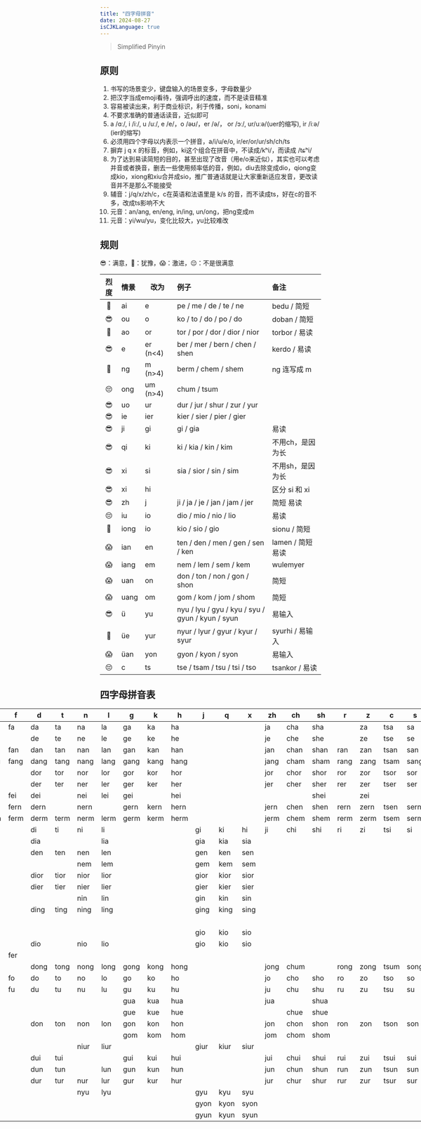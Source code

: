```yaml
---
title: "四字母拼音"
date: 2024-08-27
isCJKLanguage: true
---
```


> Simplified Pinyin

## 原则

1. 书写的场景变少，键盘输入的场景变多，字母数量少
1. 把汉字当成emoji看待，强调呼出的速度，而不是读音精准
1. 容易被读出来，利于商业标识，利于传播，soni，konami
1. 不要求准确的普通话读音，近似即可
1. a /ɑː/, i /iː/, u /uː/, e /e/，o /əʊ/，er /ə/， or /ɔː/, ur/uːə/(uer的缩写), ir /iːə/ (ier的缩写)
1. 必须用四个字母以内表示一个拼音，a/i/u/e/o, ir/er/or/ur/sh/ch/ts
1. 摒弃 j q x 的标音，例如，ki这个组合在拼音中，不读成/kʰi/，而读成 /tɕʰi/
1. 为了达到易读简短的目的，甚至出现了改音（用e/o来近似），其实也可以考虑并音或者换音，删去一些使用频率低的音，例如，diu去除变成dio，qiong变成kio，xiong和xiu合并成sio，推广普通话就是让大家重新适应发音，更改读音并不是那么不能接受
1. 辅音：j/q/x/zh/c，c在英语和法语里是 k/s 的音，而不读成ts，好在c的音不多，改成ts影响不大
1. 元音：an/ang, en/eng, in/ing, un/ong，把ng变成m
1. 元音：yi/wu/yu，变化比较大，yu比较难改

## 规则

😎：满意，🤔：犹豫，😱：激进，😔：不是很满意

| 烈度 | 情景      | 改为                               | 例子                                                          |  备注                |
|:---:|:--------|------------------------------------- |:-------------------------------------------------------------|:--------------------|
| 🤔 |ai        | e                                    | pe / me / de / te / ne                                        | bedu / 简短      |
| 😎 |ou        | o                                    | ko / to / do / po / do                                        | doban / 简短      |
| 🤔 |ao        | or                                   | tor / por / dor / dior / nior                                 | torbor / 易读     |
| 😎 |e         | er (n<4)                             | ber / mer / bern / chen / shen                                | kerdo / 易读    |
| 🤔 |ng        | m (n>4)                              | berm  / chem / shem                                           | ng 连写成 m      |
| 😔 |ong       | um (n>4)                             | chum / tsum                                                   |                 |
| 😎 |uo        | ur                                   | dur / jur / shur / zur / yur                                  |    |
| 😎 |ie        | ier                                  | kier / sier / pier / gier                                     |    |
| 😎 |ji        | gi                                   | gi / gia                                                      | 易读            |
| 😎 |qi        | ki                                   | ki / kia / kin / kim                                          |  不用ch，是因为长     |
| 😎 |xi        | si                                   | sia / sior / sin / sim                                        |  不用sh，是因为长     |
| 😎 |xi        | hi                                   |                                                               |  区分 si 和 xi     |
| 😎 |zh        | j                                    | ji / ja / je / jan / jam / jer                                |  简短 易读      |
| 😔 |iu        | io                                   | dio / mio / nio / lio                                         | 易读           |
| 🤔 |iong      | io                                   | kio / sio / gio                                               | sionu / 简短  |
| 😱 |ian       | en                                   | ten / den / men / gen / sen / ken                             | lamen / 简短 易读   |
| 😱 |iang      | em                                   | nem / lem / sem / kem                                         | wulemyer   |
| 😱 |uan       | on                                   | don / ton / non / gon / shon                                  | 简短 |
| 😱 |uang      | om                                   | gom / kom / jom / shom                                        | 简短 |
| 😎 |ü         | yu                                   | nyu / lyu / gyu / kyu / syu / gyun / kyun / syun              | 易输入    |
| 🤔 |üe        | yur                                  | nyur / lyur / gyur / kyur / syur                              | syurhi / 易输入    |
| 😱 |üan       | yon                                  | gyon / kyon / syon                                            | 易输入    |
| 😔 |c         | ts                                   | tse / tsam / tsu / tsi / tso                                  | tsankor / 易读    |

## 四字母拼音表

<div style='width:1800px;margin-left: -500px;'>

|      | y/w  |b     |p     |m     |f     |d    |t    |n    |l    |g      |k     |h     |j      |q    |x    |zh    |ch     |sh     |r    |z    |c    |s    |
|------|------|------|------|------|------|-----|-----|-----|-----|-------|------|------|-------|-----|-----|------|-------|-------|-----|-----|-------|-----|
|a     |a     |ba    |pa    |ma    |fa    |da   |ta   |na   | la  | ga    | ka   | ha   |       |     |     | ja   | cha   |sha    |     | za  | tsa | sa  | 
|ai    |e     |be    |pe    |me    |      |de   |te   |ne   | le  | ge    | ke   | he   |       |     |     | je   | che   |she    |     | ze  | tse | se  | 
|an    |an    |ban   |pan   |man   | fan  |dan  |tan  |nan  | lan | gan   | kan  | han  |       |     |     | jan  | chan  |shan   | ran | zan | tsan | san  | 
|ang   |ang   |bang  |pang  |mang  | fang |dang |tang |nang | lang | gang | kang | hang |       |     |     | jang | cham  |sham   | rang | zang | tsam | sang  | 
|ao    |or   |bor   |por   |mor   |       |dor  |tor  |nor | lor   | gor  | kor  | hor  |       |     |     | jor  | chor  | shor  | ror  | zor | tsor | sor  | 
|e     |er   |      |      |mer   |       |der  |ter  |ner | ler   | ger  | ker  | her  |       |     |     | jer  | cher  | sher  | rer  | zer | tser | ser  | 
|ei    |ei   | bei  |pei   |mei   |fei   |dei   |     |nei | lei   | gei  |       | hei  |      |     |     |      |       | shei  |        | zei |      |   |
|en    |ern  | bern |pern  |mern  |fern  |dern  |     |nern |      | gern  |  kern | hern |      |      |    | jern | chen  | shen  | rern   | zern | tsen  | sern  |
|eng   |     | berm |perm  |merm  |ferm |derm  | term |nerm |lerm  | germ  |  kerm | herm |      |      |    | jerm | chem  | shem  | rerm   | zerm | tsem  | serm  |
|i     |yi   | bi   |pi    |mi    |       |di   | ti   |ni | li    |      |         |     | gi   |  ki  | hi   | ji | chi  | shi  | ri   | zi | tsi  | si  |
|ia    |ya   |      |     |     |        |dia    |      |   | lia    |      |         |     | gia   |  kia  | sia   |  |   |   |    |  |   |   |
|ian   |yan | ben  |pen  | men    |     |den   | ten | nen  | len   |      |         |     | gen   |  ken  | sen   |  |   |   |    |  |   |   |
|iang  |yang |     |    |        |     |       |     | nem  | lem   |      |         |     | gem   |  kem  | sem  |  |   |   |    |  |   |   |
|iao   |yor |  bior | pior | mior    |  | dior  | tior | nior  | lior   |      |         |     | gior   |  kior  | sior  |  |   |   |    |  |   |   |
|ie   |yer |  bier | pier | mier    |  | dier  | tier | nier  | lier   |      |         |     | gier   |  kier  | sier  |  |   |   |    |  |   |   |
|in   |yin |  bin | pin | min    |  |          |      | nin  | lin   |      |         |     | gin   |  kin  | sin  |  |   |   |    |  |   |   |
|ing   |ying |  bing | ping | ming |  |  ding  |  ting | ning  | ling   |      |         |     | ging   |  king  | sing  |  |   |   |    |  |   |   |
|io   |yo |   |  |  |  |    |   |   |    |      |         |     |    |    |   |  |   |   |    |  |   |   |
|iong  |yio |   |  |  |  |    |   |   |    |      |         |                                 |  gio  |  kio  |  sio |  |   |   |    |  |   |   |
|iu    |yo |   |  |          mio      |    |  dio   |   |    nio   | lio   |      |         |     |  gio  |  kio  |  sio |  |   |   |    |  |   |   |
|o    |er |  ber | per  |   mer    | fer   |       |   |        |    |      |         |     |    |    |   |  |   |   |    |  |   |   |
|ong    |werm |   |   |      |          | dong   | tong  | nong  | long  | gong  |  kong  | hong  |    |    |   | jong  | chum  |   | rong  |  zong |  tsum  | song  |
|ou    |o  |   | po  | mo      | fo         | do  | to  | no  | lo  | go  |  ko  | ho  |    |    |   | jo | cho  | sho   | ro  |  zo |  tso  | so  |
|u    |wu | bu   | pu  | mu      | fu         | du  | tu  | nu  | lu | gu |  ku  | hu  |    |    |   | ju| chu  | shu   | ru  |  zu |  tsu  | su  |
|ua    |wa |  |   |       |          |   |   |   |  | gua |  kua  | hua  |    |    |   | jua|   | shua   |   |   |    |   |
|uai  |we |  |   |       |          |   |   |   |  | gue|  kue  | hue  |    |    |   | | chue  | shue   |   |   |    |   |
|uan  |wan |  |   |       |          |  don | ton   | non  | lon  | gon |  kon  | hon  |    |    |   | jon | chon  | shon   | ron  | zon  |  tson  | son  |
|uang  |wang |  |   |       |          |   |    |   |   | gom |  kom  | hom  |    |    |   | jom | chom  | shom   |   |   |    |   |
|ue  |yur |  |   |       |          |   |    |niur   | liur  |  |    |   |  giur  | kiur   | siur  |  |   |    |   |   |    |   |
|ui  |wei |  |   |       |          | dui  | tui   |  |  |gui  |kui    | hui  |    |    |   | jui | chui  | shui   | rui  | zui  | tsui   | sui  |
|un  |wern |  |   |       |          | dun | tun   |  | lun |gun  |kun    | hun  |    |    |   | jun | chun  | shun   | run  | zun  | tsun   | sun  |
|uo  |wer |  |   |       |          | dur | tur  | nur | lur |gur  |kur    | hur  |    |    |   | jur| chur  | shur   | rur  | zur  | tsur   | sur  |
|ü  |yu  |  |   |       |          |  |   | nyu | lyu |  |    |   |    gyu | kyu | syu   |   |   |    |   ||    |   | 
|üan |yon  |  |   |       |          |  |   |  |  |  |    |   |     gyon | kyon | syon   |   |   |    |   ||    |   | |    |   | 
|ün |yun  |  |   |       |          |  |   |  |  |  |    |   |     gyun | kyun | syun   |   |   |    |   ||    |   | 
</div>